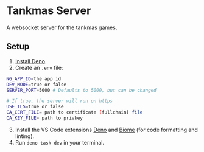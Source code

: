 # Tankmas Server

A websocket server for the tankmas games.

## Setup

1. [Install Deno](https://docs.deno.com/runtime/getting_started/installation/).
2. Create an `.env` file:
```bash
NG_APP_ID=the app id
DEV_MODE=true or false
SERVER_PORT=5000 # Defaults to 5000, but can be changed

# If true, the server will run on https
USE_TLS=true or false
CA_CERT_FILE= path to certificate (fullchain) file
CA_KEY_FILE= path to privkey
```
3. Install the VS Code extensions [Deno](https://marketplace.visualstudio.com/items?itemName=denoland.vscode-deno) and [Biome](https://marketplace.visualstudio.com/items?itemName=biomejs.biome) (for code formatting and linting).
4. Run `deno task dev` in your terminal.